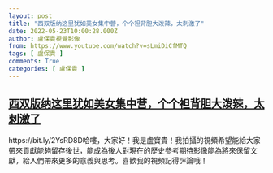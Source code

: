 ```yaml
---
layout: post
title: "西双版纳这里犹如美女集中营，个个袒背胆大泼辣，太刺激了"
date: 2022-05-23T10:00:28.000Z
author: 盧保貴視覺影像
from: https://www.youtube.com/watch?v=sLmiDiCfMTQ
tags: [ 盧保貴 ]
comments: True
categories: [ 盧保貴 ]
---
```

<!--1653300028000-->
[西双版纳这里犹如美女集中营，个个袒背胆大泼辣，太刺激了](https://www.youtube.com/watch?v=sLmiDiCfMTQ)
------

<div>
https://bit.ly/2YsRD8D哈嘍，大家好！我是盧寶貴！我拍攝的視頻希望能給大家帶來貢獻能夠留存後世，能成為後人對現在的歷史參考期待影像能為將來保留文獻，給人們帶來更多的意義與思考。喜歡我的視頻記得評論哦！
</div>
